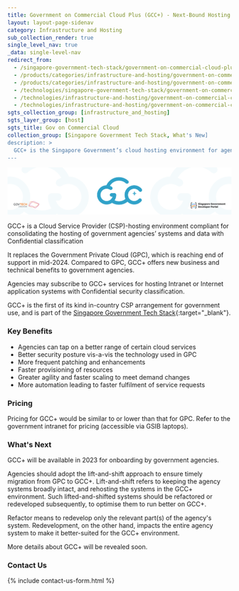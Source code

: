 ```yaml
---
title: Government on Commercial Cloud Plus (GCC+) - Next-Bound Hosting for Confidential Systems
layout: layout-page-sidenav
category: Infrastructure and Hosting
sub_collection_render: true
single_level_nav: true
_data: single-level-nav
redirect_from:
  - /singapore-government-tech-stack/government-on-commercial-cloud-plus
  - /products/categories/infrastructure-and-hosting/government-on-commercial-cloud-plus/
  - /products/categories/infrastructure-and-hosting/government-on-commercial-cloud-plus.html
  - /technologies/singapore-government-tech-stack/government-on-commercial-cloud-plus
  - /technologies/infrastructure-and-hosting/government-on-commercial-cloud-plus/
  - /technologies/infrastructure-and-hosting/government-on-commercial-cloud-plus.html
sgts_collection_group: [infrastructure_and_hosting]
sgts_layer_group: [host]
sgts_title: Gov on Commercial Cloud
collection_group: [Singapore Government Tech Stack, What's New]
description: >
  GCC+ is the Singapore Government’s cloud hosting environment for agencies’ systems and data with Confidential classification.
---
```


![GCC+ header banner](/assets/img/GCC-Plus-HeaderBanner-v2.png)

GCC+ is a Cloud Service Provider (CSP)-hosting environment compliant for consolidating the hosting of government agencies’ systems and data with Confidential classification

It replaces the Government Private Cloud (GPC), which is reaching end of support in mid-2024. Compared to GPC, GCC+ offers new business and technical benefits to government agencies.

Agencies may subscribe to GCC+ services for hosting Intranet or Internet application systems with Confidential security classification.

GCC+ is the first of its kind in-country CSP arrangement for government use, and is part of the [Singapore Government Tech Stack](/singapore-government-tech-stack/){:target="\_blank"}.

### Key Benefits

- Agencies can tap on a better range of certain cloud services
- Better security posture vis-a-vis the technology used in GPC
- More frequent patching and enhancements
- Faster provisioning of resources
- Greater agility and faster scaling to meet demand changes
- More automation leading to faster fulfilment of service requests

### Pricing

Pricing for GCC+ would be similar to or lower than that for GPC.  Refer to the government intranet for pricing (accessible via GSIB laptops).

### What's Next

GCC+ will be available in 2023 for onboarding by government agencies.

Agencies should adopt the lift-and-shift approach to ensure timely migration from GPC to GCC+. Lift-and-shift refers to keeping the agency systems broadly intact, and rehosting the systems in the GCC+ environment. Such lifted-and-shifted systems should be refactored or redeveloped subsequently, to optimise them to run better on GCC+.

Refactor means to redevelop only the relevant part(s) of the agency's system. Redevelopment, on the other hand, impacts the entire agency system to make it better-suited for the GCC+ environment.

More details about GCC+ will be revealed soon.

### Contact Us
{% include contact-us-form.html %}


